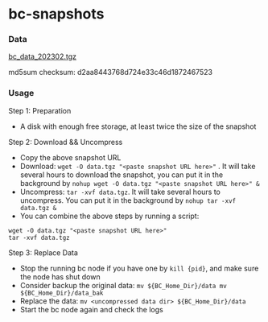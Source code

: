 
# bc-snapshots


### Data

[bc_data_202302.tgz](https://pub-c0627345c16f47ab858c9469133073a8.r2.dev/data-2023-2-10.tgz)

md5sum checksum: d2aa8443768d724e33c46d1872467523



### Usage

Step 1: Preparation
- A disk with enough free storage, at least twice the size of the snapshot

Step 2: Download && Uncompress
- Copy the above snapshot URL
- Download:  `wget -O data.tgz "<paste snapshot URL here>"` . It will take several hours to download the snapshot, you can put it in the background by `nohup wget -O data.tgz "<paste snapshot URL here>" &`
- Uncompress: `tar -xvf data.tgz`. It will take several hours to uncompress. You can put it in the background by `nohup tar -xvf data.tgz &`
- You can combine the above steps by running a script:
```
wget -O data.tgz "<paste snapshot URL here>"
tar -xvf data.tgz
```

Step 3: Replace Data
- Stop the running bc node if you have one by `kill {pid}`, and make sure the node has shut down
- Consider backup the original data: `mv ${BC_Home_Dir}/data mv ${BC_Home_Dir}/data_bak`
- Replace the data: `mv <uncompressed data dir> ${BC_Home_Dir}/data`
- Start the bc node again and check the logs
